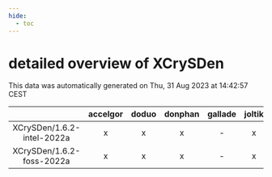 ```yaml
---
hide:
  - toc
---
```


detailed overview of XCrySDen
=============================


This data was automatically generated on Thu, 31 Aug 2023 at 14:42:57 CEST  

| |accelgor|doduo|donphan|gallade|joltik|skitty|swalot|victini|
| :---: | :---: | :---: | :---: | :---: | :---: | :---: | :---: | :---: |
|XCrySDen/1.6.2-intel-2022a|x|x|x|-|x|x|x|x|
|XCrySDen/1.6.2-foss-2022a|x|x|x|-|x|x|x|x|
